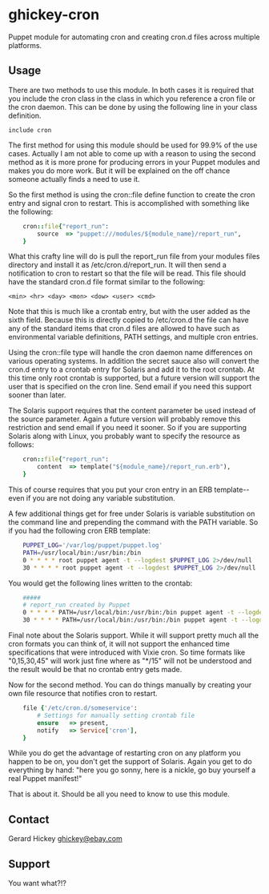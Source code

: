 ghickey-cron
============

Puppet module for automating cron and creating cron.d files across multiple platforms. 

Usage
-----

There are two methods to use this module. In both cases it is required that you include the cron class in the class in which you reference a cron file or the cron daemon. This can be done by using the following line in your class definition. 

    include cron

The first method for using this module should be used for 99.9% of the use cases. Actually I am not able to come up with a reason to using the second method as it is more prone for producing errors in your Puppet modules and makes you do more work. But it will be explained on the off chance someone actually finds a need to use it. 

So the first method is using the cron::file define function to create the cron entry and signal cron to restart. This is accomplished with something like the following:

```ruby
    cron::file{"report_run":
        source  => "puppet:///modules/${module_name}/report_run",
    }
```

What this crafty line will do is pull the report_run file from your modules files directory and install it as /etc/cron.d/report_run. It will then send a notification to cron to restart so that the file will be read. This file should have the standard cron.d file format similar to the following:

    <min> <hr> <day> <mon> <dow> <user> <cmd>

Note that this is much like a crontab entry, but with the user added as the sixth field. Because this is directly copied to /etc/cron.d the file can have any of the standard items that cron.d files are allowed to have such as environmental variable definitions, PATH settings, and multiple cron entries. 

Using the cron::file type will handle the cron daemon name differences on various operating systems. In addition the secret sauce also will convert the cron.d entry to a crontab entry for Solaris and add it to the root crontab. At this time only root crontab is supported, but a future version will support the user that is specified on the cron line. Send email if you need this support sooner than later. 

The Solaris support requires that the content parameter be used instead of the source parameter. Again a future version will probably remove this restriction and send email if you need it sooner. So if you are supporting Solaris along with Linux, you probably want to specify the resource as follows: 

```ruby
    cron::file{"report_run":
        content  => template("${module_name}/report_run.erb"),
    }
```

This of course requires that you put your cron entry in an ERB template--even if you are not doing any variable substitution. 

A few additional things get for free under Solaris is variable substitution on the command line and prepending the command with the PATH variable. So if you had the following cron ERB template:

```bash
    PUPPET_LOG='/var/log/puppet/puppet.log'
    PATH=/usr/local/bin:/usr/bin:/bin
    0 * * * * root puppet agent -t --logdest $PUPPET_LOG 2>/dev/null
    30 * * * * root puppet agent -t --logdest $PUPPET_LOG 2>/dev/null
```

You would get the following lines written to the crontab:

```bash
    #####
    # report_run created by Puppet
    0 * * * * PATH=/usr/local/bin:/usr/bin:/bin puppet agent -t --logdest /var/log/puppet/puppet.log 2>/dev/null
    30 * * * * PATH=/usr/local/bin:/usr/bin:/bin puppet agent -t --logdest /var/log/puppet/puppet.log 2>/dev/null
```

Final note about the Solaris support. While it will support pretty much all the cron formats you can think of, it will not support the enhanced time specifications that were introduced with Vixie cron. So time formats like "0,15,30,45" will work just fine where as "*/15" will not be understood and the result would be that no crontab entry gets made. 

Now for the second method. You can do things manually by creating your own file resource that notifies cron to restart. 

```ruby
    file {'/etc/cron.d/someservice':
        # Settings for manually setting crontab file
        ensure   => present,
        notify   => Service['cron'],
    }
```

While you do get the advantage of restarting cron on any platform you happen to be on, you don't get the support of Solaris. Again you get to do everything by hand: "here you go sonny, here is a nickle, go buy yourself a real Puppet manifest!"

That is about it. Should be all you need to know to use this module. 


Contact
-------

Gerard Hickey <ghickey@ebay.com>

Support
-------

You want what?!?
